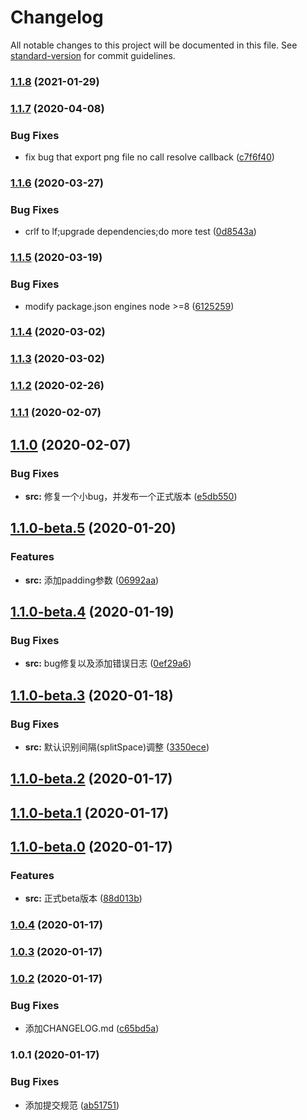 # Changelog

All notable changes to this project will be documented in this file. See [standard-version](https://github.com/conventional-changelog/standard-version) for commit guidelines.

### [1.1.8](https://github.com/porky-prince/psd2bmf/compare/v1.1.7...v1.1.8) (2021-01-29)

### [1.1.7](https://github.com/porky-prince/psd2bmf/compare/v1.1.6...v1.1.7) (2020-04-08)


### Bug Fixes

* fix bug that export png file no call resolve callback ([c7f6f40](https://github.com/porky-prince/psd2bmf/commit/c7f6f407876a04805c61b5b36430dd3d7dee2142))

### [1.1.6](https://github.com/porky-prince/psd2bmf/compare/v1.1.5...v1.1.6) (2020-03-27)


### Bug Fixes

* crlf to lf;upgrade dependencies;do more test ([0d8543a](https://github.com/porky-prince/psd2bmf/commit/0d8543ab15e87f4e9f81dc84517c3730d6a5b348))

### [1.1.5](https://github.com/porky-prince/psd2bmf/compare/v1.1.4...v1.1.5) (2020-03-19)


### Bug Fixes

* modify package.json engines node >=8 ([6125259](https://github.com/porky-prince/psd2bmf/commit/61252595c6c173366a7fdff7ff99ae9497fef0ec))

### [1.1.4](https://github.com/porky-prince/psd2bmf/compare/v1.1.3...v1.1.4) (2020-03-02)

### [1.1.3](https://github.com/porky-prince/psd2bmf/compare/v1.1.2...v1.1.3) (2020-03-02)

### [1.1.2](https://github.com/porky-prince/psd2bmf/compare/v1.1.1...v1.1.2) (2020-02-26)

### [1.1.1](https://github.com/porky-prince/psd2bmf/compare/v1.1.0...v1.1.1) (2020-02-07)

## [1.1.0](https://github.com/porky-prince/psd2bmf/compare/v1.1.0-beta.5...v1.1.0) (2020-02-07)


### Bug Fixes

* **src:** 修复一个小bug，并发布一个正式版本 ([e5db550](https://github.com/porky-prince/psd2bmf/commit/e5db550907a5fab9bbf23ef8fdd25fd9fde34d93))

## [1.1.0-beta.5](https://github.com/porky-prince/psd2bmf/compare/v1.1.0-beta.4...v1.1.0-beta.5) (2020-01-20)


### Features

* **src:** 添加padding参数 ([06992aa](https://github.com/porky-prince/psd2bmf/commit/06992aae390e4a5f079607484d5105502f9c1b19))

## [1.1.0-beta.4](https://github.com/porky-prince/psd2bmf/compare/v1.1.0-beta.3...v1.1.0-beta.4) (2020-01-19)


### Bug Fixes

* **src:** bug修复以及添加错误日志 ([0ef29a6](https://github.com/porky-prince/psd2bmf/commit/0ef29a67205801bc8beeca547eb8f003e538814b))

## [1.1.0-beta.3](https://github.com/porky-prince/psd2bmf/compare/v1.1.0-beta.2...v1.1.0-beta.3) (2020-01-18)


### Bug Fixes

* **src:** 默认识别间隔(splitSpace)调整 ([3350ece](https://github.com/porky-prince/psd2bmf/commit/3350ecee50d99f99ea55fa3a4291ee567e81b862))

## [1.1.0-beta.2](https://github.com/porky-prince/psd2bmf/compare/v1.1.0-beta.1...v1.1.0-beta.2) (2020-01-17)

## [1.1.0-beta.1](https://github.com/porky-prince/psd2bmf/compare/v1.1.0-beta.0...v1.1.0-beta.1) (2020-01-17)

## [1.1.0-beta.0](https://github.com/porky-prince/psd2bmf/compare/v1.0.4...v1.1.0-beta.0) (2020-01-17)


### Features

* **src:** 正式beta版本 ([88d013b](https://github.com/porky-prince/psd2bmf/commit/88d013bc8bba09ed6798aece214919e835f59638))

### [1.0.4](https://github.com/porky-prince/psd2bmf/compare/v1.0.3...v1.0.4) (2020-01-17)

### [1.0.3](https://github.com/porky-prince/psd2bmf/compare/v1.0.2...v1.0.3) (2020-01-17)

### [1.0.2](https://github.com/porky-prince/psd2bmf/compare/v1.0.1...v1.0.2) (2020-01-17)


### Bug Fixes

* 添加CHANGELOG.md ([c65bd5a](https://github.com/porky-prince/psd2bmf/commit/c65bd5a513a643968241b10f645b224737ceda9c))

### 1.0.1 (2020-01-17)


### Bug Fixes

* 添加提交规范 ([ab51751](https://github.com/porky-prince/psd2bmf/commit/ab51751fa7b8cd1cbfeeb97f614cfefccc5b6521))
